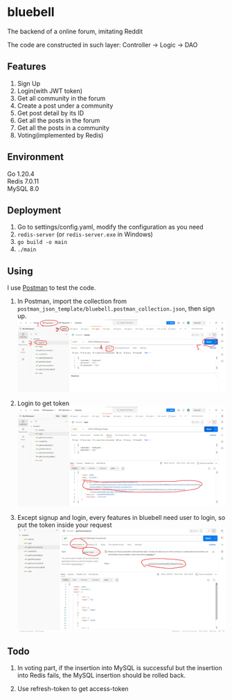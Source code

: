 # bluebell
The backend of a online forum, imitating Reddit

The code are constructed in such layer: Controller -> Logic -> DAO

## Features
1. Sign Up
2. Login(with JWT token)
3. Get all community in the forum
4. Create a post under a community
5. Get post detail by its ID
6. Get all the posts in the forum
7. Get all the posts in a community
8. Voting(implemented by Redis)

## Environment
Go 1.20.4  
Redis 7.0.11  
MySQL 8.0

## Deployment
1. Go to settings/config.yaml, modify the configuration as you need
2. `redis-server` (or `redis-server.exe` in Windows)
3. `go build -o main`
4. `./main`

## Using
I use [Postman](https://www.postman.com/) to test the code.  
1. In Postman, import the collection from `postman_json_template/bluebell.postman_collection.json`,
then sign up.
![Example Image](readme_pictures/start.png)
2. Login to get token
![Example Image](readme_pictures/login.png)

3. Except signup and login, every features in bluebell need user to login,
so put the token inside your request
![Example Image](readme_pictures/send_request_with_token.png)

## Todo
1. In voting part, if the insertion into MySQL is successful but the insertion 
into Redis fails, the MySQL insertion should be rolled back.

2. Use refresh-token to get access-token